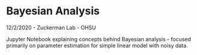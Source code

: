 # Bayesian Analysis

12/2/2020 - Zuckerman Lab - OHSU

Jupyter Notebook explaining concepts behind Bayesian analysis - focused primarily on parameter estimation for simple linear model with noisy data. 
